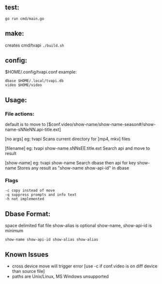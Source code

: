 ## test: 
`go run cmd/main.go`

## make:
creates cmd/tvapi
`./build.sh`

## config:
$HOME/.config/tvapi.conf
example:
```
dbase $HOME/.local/tvapi.db
video $HOME/video
```

## Usage:
### File actions:
default is to move to [$conf.video/show-name/show-name-season#/show-name-sNNeNN.api-title.ext]
    
[no args] eg: tvapi
Scans current directory for [mp4, mkv] files

[filename] eg: tvapi show-name.sNNsEE.title.ext
Search api and move to result

[show-name] eg: tvapi show-name
Search dbase then api for key show-name
Stores any result as "show-name show-api-id" in dbase

### Flags
```
-c copy instead of move
-q suppress prompts and info text
-h not implemented
```

## Dbase Format:
space delimited flat file
show-alias is optional
show-name, show-api-id is minimum
```
show-name show-api-id show-alias show-alias
```

## Known Issues
* cross device move will trigger error [use -c if conf.video is on diff device than source file]
* paths are Unix/Linux, MS Windows unsupported
